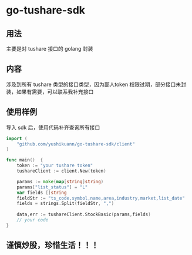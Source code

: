 # go-tushare-sdk

## 用法
主要是对 tushare 接口的 golang 封装

## 内容
涉及到所有 tushare 类型的接口类型，因为鄙人token 权限过期，部分接口未封装，如果有需要，可以联系我补充接口


## 使用样例
导入 sdk 后，使用代码补齐查询所有接口
```go
import (
    "github.com/yushikuann/go-tushare-sdk/client"
)

func main()  {
	token := "your tushare token"
	tushareClient := client.New(token)

	params := make(map[string]string)
	params["list_status"] = "L"
	var fields []string
	fieldStr := "ts_code,symbol,name,area,industry,market,list_date"
	fields = strings.Split(fieldStr, ",")
	
	data,err := tushareClient.StockBasic(params,fields)
	// your code
}

```

## 谨慎炒股，珍惜生活！！！
